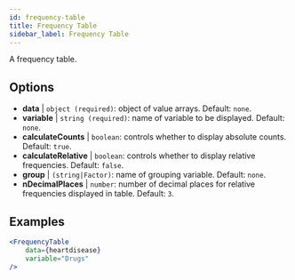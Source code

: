 ```yaml
---
id: frequency-table
title: Frequency Table
sidebar_label: Frequency Table
---
```


A frequency table.

## Options

* __data__ | `object (required)`: object of value arrays. Default: `none`.
* __variable__ | `string (required)`: name of variable to be displayed. Default: `none`.
* __calculateCounts__ | `boolean`: controls whether to display absolute counts. Default: `true`.
* __calculateRelative__ | `boolean`: controls whether to display relative frequencies. Default: `false`.
* __group__ | `(string|Factor)`: name of grouping variable. Default: `none`.
* __nDecimalPlaces__ | `number`: number of decimal places for relative frequencies displayed in table. Default: `3`.


## Examples

```jsx live
<FrequencyTable
    data={heartdisease} 
    variable="Drugs"
/>
```
